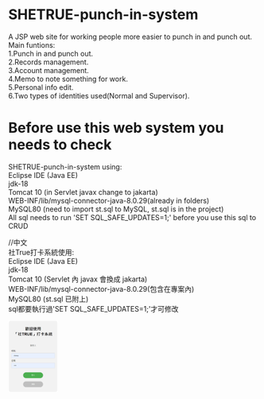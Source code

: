 # SHETRUE-punch-in-system
A JSP web site for working people more easier to punch in and punch out.  
Main funtions:   
1.Punch in and punch out.  
2.Records management.  
3.Account management.  
4.Memo to note something for work.  
5.Personal info edit.  
6.Two types of identities used(Normal and Supervisor).  

# Before use this web system you needs to check 
  
SHETRUE-punch-in-system using:  
Eclipse IDE (Java EE)  
jdk-18  
Tomcat 10 (in Servlet javax change to jakarta)  
WEB-INF/lib/mysql-connector-java-8.0.29(already in folders)  
MySQL80 (need to import st.sql to MySQL, st.sql is in the project)  
All sql needs to run 'SET SQL_SAFE_UPDATES=1;' before you use this sql to CRUD  
  
//中文  
社True打卡系統使用:  
Eclipse IDE (Java EE)  
jdk-18  
Tomcat 10 (Servlet 內 javax 會換成 jakarta)  
WEB-INF/lib/mysql-connector-java-8.0.29(包含在專案內)  
MySQL80 (st.sql 已附上)  
sql都要執行過'SET SQL_SAFE_UPDATES=1;'才可修改  

<img src="Screenshots/login.png" width="100px" />
